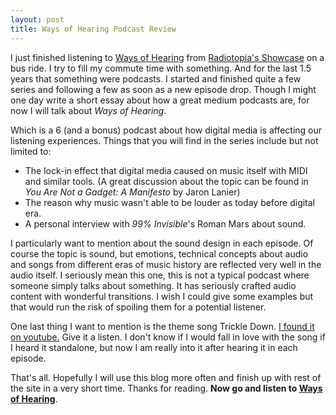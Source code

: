 ```yaml
---
layout: post
title: Ways of Hearing Podcast Review
---
```


I just finished listening to [Ways of Hearing](https://www.radiotopia.fm/showcase/ways-of-hearing/) from [Radiotopia's Showcase](https://www.radiotopia.fm/podcasts/showcase) on a bus ride.
I try to fill my commute time with something. And for the last 1.5 years that something were podcasts. I started and finished quite a few series and following a few as soon as a new episode drop.
Though I might one day write a short essay about how a great medium podcasts are, for now I will talk about *Ways of Hearing*.

Which is a 6 (and a bonus) podcast about how digital media is affecting our listening experiences.
Things that you will find in the series include but not limited to:
- The lock-in effect that digital media caused on music itself with MIDI and similar tools. (A great discussion about the topic can be found in *You Are Not a Gadget: A Manifesto* by Jaron Lanier)
- The reason why music wasn't able to be louder as today before digital era.
- A personal interview with *99% Invisible*'s Roman Mars about sound.

I particularly want to mention about the sound design in each episode. Of course the topic is sound, but emotions, technical concepts about audio and songs from different eras of music history are reflected very well in the audio itself.
I seriously mean this one, this is not a typical podcast where someone simply talks about something. It has seriously crafted audio content with wonderful transitions. I wish I could give some examples but that would run the risk of spoiling them for a potential listener.

One last thing I want to mention is the theme song Trickle Down. [I found it on youtube.](https://www.youtube.com/watch?v=IS0pClF-ydA) Give it a listen. I don't know if I would fall in love with the song if I heard it standalone, but now I am really into it after hearing it in each episode.

That's all. Hopefully I will use this blog more often and finish up with rest of the site in a very short time. Thanks for reading. **Now go and listen to [Ways of Hearing](https://www.radiotopia.fm/showcase/ways-of-hearing/)**. 

